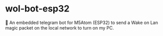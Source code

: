 # wol-bot-esp32
🤖 An embedded telegram bot for M5Atom (ESP32) to send a Wake on Lan magic packet on the local network to turn on my PC.
